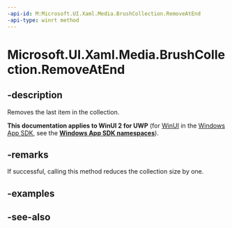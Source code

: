 ```yaml
---
-api-id: M:Microsoft.UI.Xaml.Media.BrushCollection.RemoveAtEnd
-api-type: winrt method
---
```


<!-- Method syntax
public void RemoveAtEnd()
-->

# Microsoft.UI.Xaml.Media.BrushCollection.RemoveAtEnd

## -description
Removes the last item in the collection.

**This documentation applies to WinUI 2 for UWP** (for [WinUI](/windows/apps/winui/winui3/) in the [Windows App SDK](/windows/apps/windows-app-sdk/), see the **[Windows App SDK namespaces](/windows/windows-app-sdk/api/winrt/)**).

## -remarks
If successful, calling this method reduces the collection size by one.

## -examples

## -see-also
